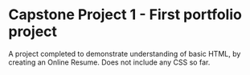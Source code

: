 # Capstone Project 1 - First portfolio project
A project completed to demonstrate understanding of basic HTML, by creating an Online Resume.
Does not include any CSS so far.
